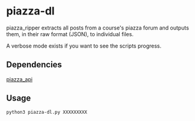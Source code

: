 # piazza-dl

piazza_ripper extracts all posts from a course's piazza forum and outputs them, in their raw format (JSON), to individual files.

A verbose mode exists if you want to see the scripts progress.

## Dependencies
[piazza_api](https://github.com/hfaran/piazza-api)

## Usage
```bash session
python3 piazza-dl.py XXXXXXXXX
```
